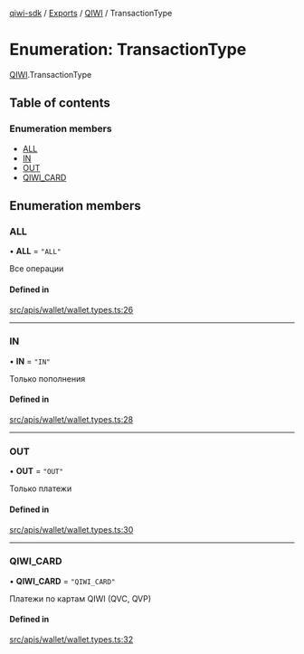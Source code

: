 [qiwi-sdk](../README.md) / [Exports](../modules.md) / [QIWI](../modules/QIWI.md) / TransactionType

# Enumeration: TransactionType

[QIWI](../modules/QIWI.md).TransactionType

## Table of contents

### Enumeration members

- [ALL](QIWI.TransactionType.md#all)
- [IN](QIWI.TransactionType.md#in)
- [OUT](QIWI.TransactionType.md#out)
- [QIWI\_CARD](QIWI.TransactionType.md#qiwi_card)

## Enumeration members

### ALL

• **ALL** = `"ALL"`

Все операции

#### Defined in

[src/apis/wallet/wallet.types.ts:26](https://github.com/AlexXanderGrib/node-qiwi-sdk/blob/1f94fde/src/apis/wallet/wallet.types.ts#L26)

___

### IN

• **IN** = `"IN"`

Только пополнения

#### Defined in

[src/apis/wallet/wallet.types.ts:28](https://github.com/AlexXanderGrib/node-qiwi-sdk/blob/1f94fde/src/apis/wallet/wallet.types.ts#L28)

___

### OUT

• **OUT** = `"OUT"`

Только платежи

#### Defined in

[src/apis/wallet/wallet.types.ts:30](https://github.com/AlexXanderGrib/node-qiwi-sdk/blob/1f94fde/src/apis/wallet/wallet.types.ts#L30)

___

### QIWI\_CARD

• **QIWI\_CARD** = `"QIWI_CARD"`

Платежи по картам QIWI (QVC, QVP)

#### Defined in

[src/apis/wallet/wallet.types.ts:32](https://github.com/AlexXanderGrib/node-qiwi-sdk/blob/1f94fde/src/apis/wallet/wallet.types.ts#L32)
